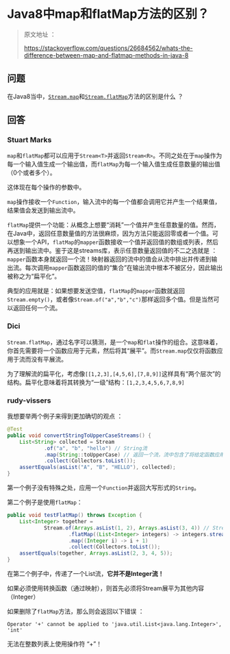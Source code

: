 # Java8中map和flatMap方法的区别？

> 原文地址 ：
>
> https://stackoverflow.com/questions/26684562/whats-the-difference-between-map-and-flatmap-methods-in-java-8

## 问题

在Java8当中，[`Stream.map`](https://docs.oracle.com/javase/8/docs/api/java/util/stream/Stream.html#map-java.util.function.Function-)和[`Stream.flatMap`](https://docs.oracle.com/javase/8/docs/api/java/util/stream/Stream.html#flatMap-java.util.function.Function-)方法的区别是什么 ？

## 回答

### Stuart Marks

`map`和`flatMap`都可以应用于`Stream<T>`并返回`Stream<R>`。不同之处在于`map`操作为每一个输入值生成一个输出值，而`flatMap`为每一个输入值生成任意数量的输出值（0个或者多个）。

这体现在每个操作的参数中。

`map`操作接收一个`Function`，输入流中的每一个值都会调用它并产生一个结果值，结果值会发送到输出流中。

`flatMap`提供一个功能：从概念上想要“消耗”一个值并产生任意数量的值。然而，在Java中，返回任意数量值的方法很麻烦，因为方法只能返回零或者一个值。可以想象一个API，`flatMap`的`mapper`函数接收一个值并返回值的数组或列表，然后再送到输出流中。鉴于这是streams库，表示任意数量返回值的不二之选就是 ：`mapper`函数本身就返回一个流！映射器返回的流中的值会从流中排出并传递到输出流。每次调用`mapper`函数返回的值的“集合”在输出流中根本不被区分，因此输出被称之为“扁平化”。

典型的应用就是：如果想要发送空值，`flatMap`的`mapper`函数就返回`Stream.empty()`，或者像`Stream.of("a","b","c")`那样返回多个值。但是当然可以返回任何一个流。

### Dici

`Stream.flatMap`，通过名字可以猜测，是一个`map`和`flat`操作的组合。这意味着，你首先需要将一个函数应用于元素，然后将其“展平”。而`Stream.map`仅仅将函数应用于流而没有平展流。

为了理解流的扁平化，考虑像`[[1,2,3],[4,5,6],[7,8,9]]`这样具有“两个层次”的结构。扁平化意味着将其转换为“一级”结构：`[1,2,3,4,5,6,7,8,9]`

### rudy-vissers

我想要举两个例子来得到更加确切的观点 ：

```java
@Test
public void convertStringToUpperCaseStreams() {
    List<String> collected = Stream
        	.of("a", "b", "hello") // String流 
            .map(String::toUpperCase) // 返回一个流，流中包含了将给定函数应用于流中元素的结果
            .collect(Collectors.toList());
    assertEquals(asList("A", "B", "HELLO"), collected);
}
```

第一个例子没有特殊之处，应用一个`Function`并返回大写形式的`String`。

第二个例子是使用`flatMap`：

```java
public void testFlatMap() throws Exception {
    List<Integer> together =
            Stream.of(Arrays.asList(1, 2), Arrays.asList(3, 4)) // Stream<List<Integer>>
                    .flatMap((List<Integer> integers) -> integers.stream())
                    .map((Integer i) -> i + 1)
                    .collect(Collectors.toList());
    assertEquals(together, Arrays.asList(2, 3, 4, 5));
}
```

在第二个例子中，传递了一个List流，**它并不是Integer流！**

如果必须使用转换函数（通过映射），则首先必须将Stream展平为其他内容（Integer）

如果删除了`flatMap`方法，那么则会返回以下错误 ：

```
Operator '+' cannot be applied to 'java.util.List<java.lang.Integer>', 'int'
```

无法在整数列表上使用操作符 “+”！


